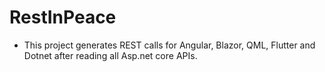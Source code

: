 # RestInPeace
* This project generates REST calls for Angular, Blazor, QML, Flutter and Dotnet after reading all Asp.net core APIs. 